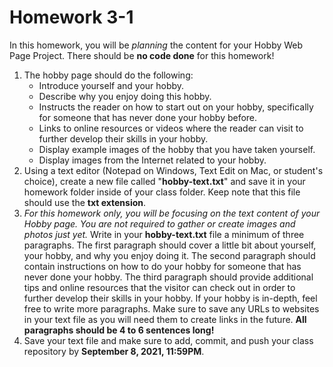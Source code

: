 # Homework 3-1
In this homework, you will be *planning* the content for your Hobby Web Page Project. There should be **no code done** for this homework!

 1. The hobby page should do the following:
	* Introduce yourself and your hobby.
	* Describe why you enjoy doing this hobby.
	* Instructs the reader on how to start out on your hobby, specifically for someone that has never done your hobby before.
	* Links to online resources or videos where the reader can visit to further develop their skills in your hobby.
	* Display example images of the hobby that you have taken yourself.
	* Display images from the Internet related to your hobby.
 2. Using a text editor (Notepad on Windows, Text Edit on Mac, or student's choice), create a new file called "**hobby-text.txt**" and save it in your homework folder inside of your class folder. Keep note that this file should use the **txt extension**.
 3. *For this homework only, you will be focusing on the text content of your Hobby page. You are not required to gather or create images and photos just yet.* Write in your **hobby-text.txt** file a minimum of three paragraphs. The first paragraph should cover a little bit about yourself, your hobby, and why you enjoy doing it. The second paragraph should contain instructions on how to do your hobby for someone that has never done your hobby. The third paragraph should provide additional tips and online resources that the visitor can check out in order to further develop their skills in your hobby. If your hobby is in-depth, feel free to write more paragraphs. Make sure to save any URLs to websites in your text file as you will need them to create links in the future. **All paragraphs should be 4 to 6 sentences long!**
 4. Save your text file and make sure to add, commit, and push your class repository by **September 8, 2021, 11:59PM**.